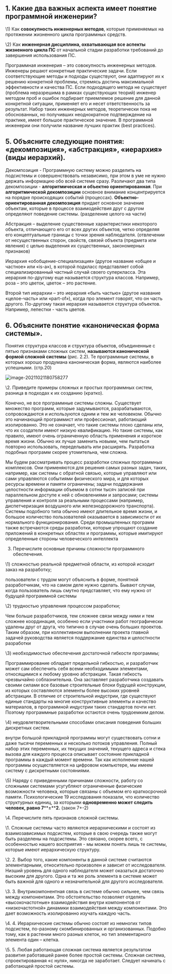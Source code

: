 ## 1.   Какие два важных аспекта имеет понятие программной инженерии?

\1)   Как **совокупность инженерных методов**, которые применяемых на протяжении жизненного цикла программных средств.

\2)   Как **инженерная дисциплина, охватывающая все аспекты жизненного цикла ПС** от начальной стадии разработки требований до завершения использования ПС.

Программная инженерия – это совокупность инженерных методов. Инженеры решают конкретные практические задачи. Если соответствующие методы и подходы существуют, они адаптируют их к решению конкретной проблемы, стремясь достичь максимальной эффективности и качества ПС. Если подходящего метода не существует (проблема неразрешима в рамках существующих теорий) инженер методом проб и ошибок подбирает приемлемое решение для данной конкретной ситуации, применяет его и несет ответственность за результат. Набор таких инженерных методов, теоретически пока не обоснованных, но получивших неоднократное подтверждение на практике, имеет большое практическое значение. В программной инженерии они получили название лучших практик (best practices).

##  5.   Объясните следующие понятия: «декомпозиция», «абстракция», «иерархия» (виды иерархий).

Декомпозиция - Программную систему можно разделить на подсистемы и совершенствовать независимо, при этом в уме не нужно держать информацию обо всей системе сразу. Различают два типа декомпозиции - **алгоритмическая и объектно ориентированная**. При **алгоритмической декомпозиции** основное внимание концентрируется на порядке происходящих событий (процессах). **Объектно-ориентированная декомпозиция** придает основное значение объектам, которые в процессе взаимодействия друг с другом определяют поведение системы. (разделение целого на части)

Абстракция – выделение существенные характеристики некоторого объекта, отличающего его от всех других объектов, четко определяя его концептуальные границы с точки зрения наблюдателя. (отвлечении от несущественных сторон, свойств, связей объекта (предмета или явления) с целью выделения их существенных, закономерных признаков)

Иерархия «обобщение-специализация» (другое название «общее и частное» или «is-a»), в которой подкласс представляет собой специализированный частный случай своего суперкласса. Эта иерархия по-другому еще называется структура классов. Например, роза – это цветок, цветок – это растение.

Второй тип иерархии – это иерархия «быть частью» (другое название «целое-часть» или «part-of»), когда про элемент говорят, что он часть другого. По-другому такая иерархия называется структура объектов. Например, лепестки - часть цветов.

## 6.   Объясните понятие «каноническая форма системы».

Понятия структура классов и структура объектов, объединенные с пятью признаками сложных систем, **называются канонической формой сложной системы** (рис. 2.2). Те программные системы, в которых хорошо продумана каноническая форма, являются наиболее успешными. (стр.20)

![image-20211021180758277](C:\Users\gamet\AppData\Roaming\Typora\typora-user-images\image-20211021180758277.png)









\2.    Приведите примеры сложных и простых программных систем, разница в подходах к их созданию (кратко).

Конечно, не все программные системы сложны. Существует множество программ, которые задумываются, разрабатываются, сопровождаются и используются одним и тем же человеком. Обычно это начинающий программист или профессионал, работающий изолированно. Это не означает, что такие системы плохо сделаны или, что их создатели имеют низкую квалификацию. Но такие системы, как правило, имеют очень ограниченную область применения и короткое время жизни. Обычно их лучше заменить новыми, чем пытаться повторно использовать, переделывать или расширять. Разработка подобных программ скорее утомительна, чем сложна. 

Мы будем рассматривать процесс разработки сложных программных комплексов. Они применяются для решения самых разных задач, таких, например, как системы с обратной связью, которые управляют или сами управляются событиями физического мира, и для которых ресурсы времени и памяти ограничены; задачи поддержания целостности информации объемом в сотни тысяч записей при параллельном доступе к ней с обновлениями и запросами; системы управления и контроля за реальными процессами (например, диспетчеризация воздушного или железнодорожного транспорта). Системы подобного типа обычно имеют длительное время жизни, и большое количество пользователей оказывается в зависимости от их нормального функционирования. Среди промышленных программ также встречаются среды разработки, которые упрощают создание приложений в конкретных областях и программы, которые имитируют определенные стороны человеческого интеллекта

 

3. Перечислите основные причины сложности программного обеспечения.

\1)   сложностью реальной предметной области, из которой исходит заказ на разработку; 

пользователи с трудом могут объяснить в форме, понятной разработчикам, что на самом деле нужно сделать. Бывают случаи, когда пользователь лишь смутно представляет, что ему нужно от будущей программной системы

\2)   трудностью управления процессом разработки; 

Чем больше разработчиков, тем сложнее связи между ними и тем сложнее координация, особенно если участники работ географически удалены друг от друга, что типично в случае очень больших проектов. Таким образом, при коллективном выполнении проекта главной задачей руководства является поддержание единства и целостности разработки

\3)   необходимостью обеспечения достаточной гибкости программы; 

Программирование обладает предельной гибкостью, и разработчик может сам обеспечить себя всеми необходимыми элементами, относящимися к любому уровню абстракции. Такая гибкость чрезвычайно соблазнительна. Она заставляет разработчика создавать своими силами все базовые строительные блоки будущей конструкции, из которых составляются элементы более высоких уровней абстракции. В отличие от строительной индустрии, где существуют единые стандарты на многие конструктивные элементы и качество материалов, в программной индустрии таких стандартов почти нет. Поэтому программные разработки остаются очень трудоемким делом.

\4)   неудовлетворительными способами описания поведения больших дискретных систем.

внутри большой прикладной программы могут существовать сотни и даже тысячи переменных и несколько потоков управления. Полный набор этих переменных, их текущих значений, текущего адреса и стека вызова для каждого процесса описывает состояние прикладной программы в каждый момент времени. Так как исполнение нашей программы осуществляется на цифровом компьютере, мы имеем систему с дискретными состояниями. 

\5)   Наряду с приведенными причинами сложности, работу со сложными системами усугубляют ограниченные физические возможности человека, которые связаны с объемом его краткосрочной памяти. Психологические 19 исследования показали, что количество структурных единиц, за которыми **одновременно может следить человек, равно 7****±****2.** (закон 7+-2)

 

\4.   Перечислите пять признаков сложной системы.

\1.   Сложные системы часто являются иерархическими и состоят из взаимозависимых подсистем, которые в свою очередь также могут быть разделены на подсистемы. Это связано, скорее всего, с особенностью нашего восприятия - мы можем понять лишь те системы, которые имеют иерархическую структуру.

\2.   2. Выбор того, какие компоненты в данной системе считаются элементарными, относительно произволен и зависит от исследователя. Низший уровень для одного наблюдателя может оказаться достаточно высоким для другого. Одна и та же роль элемента в системе может быть важной для одного и незначительной для другого исследователя. 

\3.   3. Внутрикомпонентная связь в системе обычно сильнее, чем связь между компонентами. Это обстоятельство позволяет отделять «высокочастотные» взаимодействия внутри компонентов от «низкочастотной» динамики взаимодействия между компонентами. Это дает возможность изолированно изучать каждую часть. 

\4.   4. Иерархические системы обычно состоят из немногих типов подсистем, по-разному скомбинированных и организованных. Подобно тому, как в растении много разных клеток, но тип элементарного элемента один – клетка. 

\5.   5. Любая работающая сложная система является результатом развития работавшей ранее более простой системы. Сложная система, спроектированная «с нуля», никогда не заработает. Следует начинать с работающей простой системы.

 